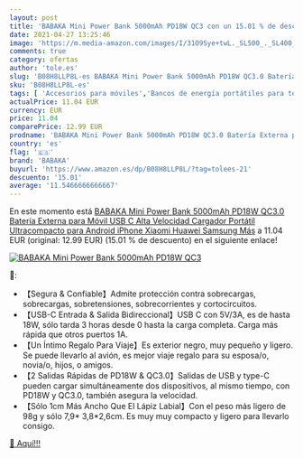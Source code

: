 ```yaml
---
layout: post
title: 'BABAKA Mini Power Bank 5000mAh PD18W QC3 con un 15.01 % de descuento'
date: 2021-04-27 13:25:46
image: 'https://m.media-amazon.com/images/I/31O9Sye+twL._SL500_._SL400_.jpg'
comments: true
category: ofertas
author: 'tole.es'
slug: 'B08H8LLP8L-es BABAKA Mini Power Bank 5000mAh PD18W QC3.0 Batería Externa...'
sku: 'B08H8LLP8L-es'
tags: [ 'Accesorios para móviles','Bancos de energía portátiles para teléfonos móviles','Cargadores para móviles','Comunicación móvil y accesorios','Electrónica','android','babaka', ]
actualPrice: 11.04 EUR
currency: EUR
price: 11.04
comparePrice: 12.99 EUR
prodname: 'BABAKA Mini Power Bank 5000mAh PD18W QC3.0 Batería Externa para Móvil USB C Alta Velocidad Cargador Portátil Ultracompacto para Android  iPhone  Xiaomi  Huawei  Samsung  Más'
country: 'es'
flag: '🇪🇸'
brand: 'BABAKA'
buyurl: 'https://www.amazon.es/dp/B08H8LLP8L/?tag=tolees-21'
descuento: '15.01'
average: '11.5466666666667'
---
```


En este momento está [BABAKA Mini Power Bank 5000mAh PD18W QC3.0 Batería Externa para Móvil USB C Alta Velocidad Cargador Portátil Ultracompacto para Android  iPhone  Xiaomi  Huawei  Samsung  Más](https://www.amazon.es/dp/B08H8LLP8L/?tag=tolees-21) a 11.04 EUR (original: 12.99 EUR) (15.01 %  de descuento) en el siguiente enlace!

[![BABAKA Mini Power Bank 5000mAh PD18W QC3](https://m.media-amazon.com/images/I/31O9Sye+twL._SL500_._SL400_.jpg)](https://www.amazon.es/dp/B08H8LLP8L/?tag=tolees-21)

🔎:

- 【Segura & Confiable】Admite protección contra sobrecargas, sobrecargas, sobretensiones, sobrecorrientes y cortocircuitos.
- 【USB-C Entrada & Salida Bidireccional】USB C con 5V/3A, es de hasta 18W, sólo tarda 3 horas desde 0 hasta la carga completa. Carga más rápida que otros puertos 1A.
- 【Un Íntimo Regalo Para Viaje】Es exterior negro, muy pequeño y ligero. Se puede llevarlo al avión, es mejor viaje regalo para su esposa/o, novia/o, hijos, o amigos.
- 【2 Salidas Rápidas de PD18W & QC3.0】Salidas de USB y type-C pueden cargar simultáneamente dos dispositivos, al mismo tiempo, con PD18W y QC3.0, también asegura la velocidad.
- 【Sólo 1cm Más Ancho Que El Lápiz Labial】Con el peso más ligero de 98g y sólo 7,9* 3,8*2,6cm. Es muy muy compacto y ligero para llevarlo consigo.

[🛒 Aquí!!!](https://www.amazon.es/dp/B08H8LLP8L/?tag=tolees-21)
